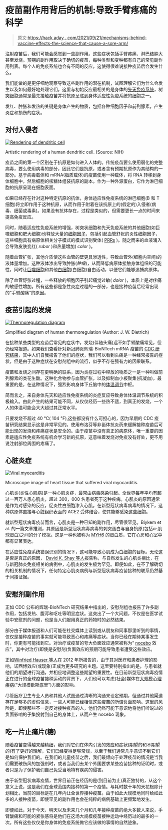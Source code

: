 # 疫苗副作用背后的机制:导致手臂疼痛的科学

> 原文:[https://hack aday . com/2021/09/21/mechanisms-behind-vaccine-effects-the-science-that-cause-a-sore-arm/](https://hackaday.com/2021/09/21/mechanisms-behind-vaccine-side-effects-the-science-that-causes-that-sore-arm/)

注射疫苗后，我们可能会感觉到一些副作用。这些症状包括手臂疼痛、淋巴结肿大甚至发烧。预期的副作用取决于确切的疫苗，每种类型和变种都有自己的常见副作用列表。每个人的免疫系统也会有不同的反应，这使得很难说接种疫苗后会发生什么。

我们能做的是更仔细地观察导致这些副作用的潜在机制，试图理解它们为什么会发生以及如何最好地处理它们。这里与初始反应最相关的是身体的[先天免疫系统](https://en.wikipedia.org/wiki/Innate_immune_system)，树突细胞通常是最先接触疫苗并将抗原呈递到身体适应性免疫系统的细胞之一。

发红、肿胀和发热的关键是身体产生的物质，包括各种细胞因子和前列腺素，产生炎症和损伤的症状。

## 对付入侵者

[![Rendering of dendritic cell](../Images/e40e067acde76a42ba138b5c2b6a35c7.png)](https://hackaday.com/wp-content/uploads/2021/08/Dendritic_cell_revealed.jpg)

Artistic rendering of a human dendritic cell. (Source: NIH)

疫苗之间的第一个区别在于抗原是如何进入人体的。传统疫苗要么使用弱化的完整病毒，要么使用病毒的部分，因此它们是抗原，或者含有预期抗原作为其结构的一部分。基于病毒载体和 mRNA(脂质载体)的疫苗使用一种载体，将 RNA 转移到身体细胞中，然后细胞的核糖体组装抗原的副本。作为一种外源蛋白，它作为淋巴细胞的抗原呈现在细胞表面。

如果已经存在针对这种特定抗原的抗体，身体适应性免疫系统的淋巴细胞(B 和 T 细胞)将立即作用于这种抗原，从而作用于附着在该抗原上的(假定的)入侵者(病毒、细菌或毒素)。如果没有抗体存在，过程是类似的，但需要更长一点的时间来提高免疫反应。

同时，随着适应性免疫系统的增强，树突状细胞和先天免疫系统的其他细胞(如巨噬细胞和肥大细胞)也释放大量的[细胞因子](https://en.wikipedia.org/wiki/Cytokine)，包括引起血管舒张的炎性细胞因子，这些细胞具有病原体相关分子模式的模式识别受体( [PRRs](https://en.wikipedia.org/wiki/Pattern_recognition_receptor) )。随之而来的血液涌入会导致皮肤变红( *rubor* )和热量增加( *calor* )。

随着血管扩张，其他介质使这些血管的壁更具渗透性，导致血管外(细胞内空间)的液体量增加。这种液体渗出导致肿胀(*肿瘤*)，从而降低病原体接触身体组织的可能性，同时让[巨噬细胞](https://en.wikipedia.org/wiki/Macrophage)和其他[白细胞](https://en.wikipedia.org/wiki/White_blood_cell)(白细胞)自由活动，以便它们能够追捕病原体。

除了血管舒张过程，一些释放的细胞因子引起痛觉过敏( *dolor* )，本质上是对疼痛的敏感性增加。所有这些都是急性炎症过程的一部分，也是接种疫苗后经常出现的“手臂酸痛”的原因。

## 疫苗引起的发烧

[![Thermoregulation diagram](../Images/0fca3c1dea908ac48f92768a69ee4936.png)](https://hackaday.com/wp-content/uploads/2021/08/Thermoregulation_simplified.png)

Simplified diagram of human thermoregulation (Author: J. W. Dietrich)

在接种某些类型的疫苗后常见的症状中，发烧(伴随头痛)远不如手臂酸痛常见，但仍经常报道。如果我们查看针对新冠肺炎辉瑞-BioNTech mRNA 疫苗的 [CDC 研究结果](https://www.cdc.gov/vaccines/covid-19/info-by-product/pfizer/reactogenicity.html)，其中人们自我报告了他们的症状，我们可以看到头痛是一种经常报告的症状，但是由于这种症状在安慰剂组中的流行，似乎不存在强有力的因果联系。

疫苗和发烧之间存在更明确的联系，因为炎症过程中释放的物质之一是一种叫做前列腺素的类花生酸。这种化合物参与血管扩张，以及抑制血小板聚集(抗凝血)，最重要的是，在这种情况下，强烈影响身体下丘脑中的[体温调节](https://en.wikipedia.org/wiki/Thermoregulation_in_humans)中枢。

简而言之，来自身体先天和适应性免疫系统的炎症反应导致身体体温调节系统的积极输入。由此产生的结果可能不同，从仅仅经历一些热不适，到真正的发烧，一个人的体温可能会大大超过其正常水平。

只要发烧不超过 40 ℃( 104 ℉),这些都没有什么可担心的，因为早期的 CDC 疫苗研究结果显示这是非常罕见的。使用布洛芬等非甾体抗炎药来缓解接种疫苗后可能出现的发烧和疼痛症状是安全的。由于疫苗中没有真正的病原体，唯一重要的因素是适应性免疫系统有机会学习新的抗原，这意味着发烧对免疫没有好处，更不用说注射部位周围的疼痛了。

## 心脏炎症

[![Viral myocarditis](../Images/077ea8f80208348e6993f03a1687a508.png)](https://hackaday.com/wp-content/uploads/2021/08/Viral_myocarditis_1.jpg)

Microscope image of heart tissue that suffered viral myocarditis.

[心肌炎](https://en.wikipedia.org/wiki/Myocarditis)(炎性心肌病)是一种心肌炎症，最常由病毒感染引起。全世界每年平均有超过一百万人患心肌炎，超过 300，000 名患者死于这种疾病。心肌炎的原因通常是作为对感染的反应，促炎性白细胞渗入心肌。在新型冠状病毒病毒的情况下，这种病原体直接与心脏组织表面的 ACE2 受体结合，使其能够感染这些细胞。

就新型冠状病毒疫苗而言，心肌炎是一种已知的副作用，尽管很罕见。Biykem et al. 的一篇文章推测，其原因是新型冠状病毒病毒的刺突蛋白与自身抗原(包括α-肌球蛋白)之间的分子模拟。这是一种也被称为 [MYH6](https://en.wikipedia.org/wiki/MYH6) 的蛋白质，它在心房和心室中都有显著表达。

在适应性免疫系统错误识别的情况下，这可能导致心肌成为白细胞的目标。无论这是否是真正的原因， [David K. Shay 等人](https://jamanetwork.com/journals/jamacardiology/fullarticle/2781600)报告称，与自然发生的心肌炎相比，在与新冠肺炎免疫相关的病例中，心肌炎的发生极为罕见。即便如此，在不了解确切的相关机制的情况下，任何特定心肌炎病例与新型冠状病毒疫苗接种的联系仍然基于间接证据。

## 安慰剂副作用

正如 CDC 公布的辉瑞-BioNTech 研究结果中指出的，安慰剂组也报告了许多副作用，包括发热、腹泻和呕吐等明显症状。这突出了一个大问题，不仅是在医学试验中安慰剂的问题，也是当人们服用真正的药物时的必然结果。

部分由于媒体报道和人们可能在社交媒体上读到或从朋友和同事那里听到的事情，仅仅是接种疫苗的事实就可能导致恶心和疼痛等症状。当你已经在期待某事发生时，你更有可能找到它。对治疗或疫苗的夸大负面效应通常被称为“ [nocebo](https://en.wikipedia.org/wiki/Nocebo) 效应”，其中对治疗(即使是安慰剂)负面效应的预期可能导致患者遭受这些效应。

正如[Winfried Hauser 等人](https://www.ncbi.nlm.nih.gov/pmc/articles/PMC3401955/)在 2012 年所报告的，由于其对医疗和患者护理的影响，诺西博效应(或现象)正成为更多研究的主题。这里要特别指出的是，与患者就他们的期望进行沟通，并相应地调整这些期望的重要性。在目前新型冠状病毒疫情正在进行的全球疫苗接种运动的背景下，人们也可以考虑(社会)媒体在[大规模心理疾病](https://en.wikipedia.org/wiki/Mass_psychogenic_illness)(“大规模歇斯底里”)方面的影响。

尽管医疗卫生专业人员和其他人试图通过清晰的沟通来设定预期，但通过其他渠道存在足够多的虚假信息，一些人可能已经相信这些疫苗的所谓负面影响。这里的风险是，即使那些不一定反对接种疫苗的人，他们仍然可能下意识地将他们听说过的负面影响的子集投射到自己的身体上，从而产生 nocebo 现象。

## 吃一片止痛片(糖)

随着疫苗变得越来越精细，我们对它们在体内引发的效应和症状(期望的和不期望的)有了更好的理解，它们已经变得足够常规，以至于我们通常几乎意识不到它们是如何保护我们的。在我们的儿童疫苗之后，我们最倾向于处理疫苗的情况是当我们需要破伤风的加强剂时，或者当我们去某个外国要求某些疫苗接种的证明时，或者只是为了保护我们自己免受当地特有疾病的侵害。

由于新型冠状病毒疫情，世界目前正在经历的是(到目前为止)真正独特的，从这个意义上说，这是我们在全球范围内接种的第一个疫情。与耗时数十年的天花根除计划相比，当前的目标是在几年内让全世界接种疫苗。由于如此大规模地同时给如此多的人接种疫苗，即使罕见的副作用也会在纯粹的病例基础上更频繁地发生。

即便如此，对于今天、明天以及未来几个月和几年接种疫苗的绝大多数人来说，手臂酸痛和可能的紧张感将是他们在这场大规模疫苗接种运动中经历过的最多的一次。所有这些仅仅是你身体的免疫系统做它应该做的事情的自然迹象。